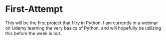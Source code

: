 # First-Attempt
This will be the first project that I try in Python. 
I am currently in a webinar on Udemy learning the very basics of Python, and will hopefully
be utilizing this before the week is out. 
